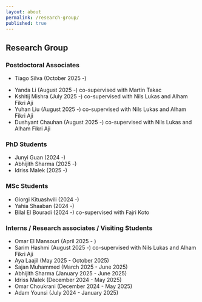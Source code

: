 ```yaml
---
layout: about
permalink: /research-group/
published: true
---
```


## Research Group

### Postdoctoral Associates
*   Tiago Silva (October 2025 -)
<!-- *   Hachem Madmoun (September 2025 -) co-supervised with Martin Takac -->
*   Yanda Li (August 2025 -) co-supervised with Martin Takac
*   Kshitij Mishra (July 2025 -) co-supervised with Nils Lukas and Alham Fikri Aji
*   Yuhan Liu (August 2025 -) co-supervised with Nils Lukas and Alham Fikri Aji
*   Dushyant Chauhan (August 2025 -) co-supervised with Nils Lukas and Alham Fikri Aji

### PhD Students
*   Junyi Guan (2024 -)
*   Abhijith Sharma (2025 -)
*   Idriss Malek (2025 -)

### MSc Students
*   Giorgi Kituashvili (2024 -)
*   Yahia Shaaban (2024 -)
*   Bilal El Bouradi (2024 -) co-supervised with Fajri Koto

### Interns / Research associates / Visiting Students
*   Omar El Mansouri (April 2025 - )
*   Sarim Hashmi (August 2025 -) co-supervised with Nils Lukas and Alham Fikri Aji
*   Aya Laajil (May 2025 - October 2025)
*   Sajan Muhammed (March 2025 - June 2025)
*   Abhijith Sharma (January 2025 - June 2025)
*   Idriss Malek (December 2024 - May 2025)
*   Omar Choukrani (December 2024 - May 2025)
*   Adam Younsi (July 2024 - January 2025) 

